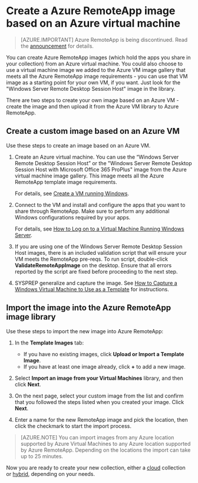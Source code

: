 # Create a Azure RemoteApp image based on an Azure virtual machine

> [AZURE.IMPORTANT]
> Azure RemoteApp is being discontinued. Read the [announcement](https://go.microsoft.com/fwlink/?linkid=821148) for details.

You can create Azure RemoteApp images (which hold the apps you share in your collection) from an Azure virtual machine. You could also choose to use a virtual machine image we added to the Azure VM image gallery that meets all the Azure RemoteApp image requirements - you can use that VM image as a starting point for your own VM, if you want. Just look for the "Windows Server Remote Desktop Session Host" image in the library.

There are two steps to create your own image based on an Azure VM - create the image and then upload it from the Azure VM library to Azure RemoteApp.

## Create a custom image based on an Azure VM

Use these steps to create an image based on an Azure VM.

1. Create an Azure virtual machine. You can use the “Windows Server Remote Desktop Session Host” or the "Windows Server Remote Desktop Session Host with Microsoft Office 365 ProPlus" image from the Azure virtual machine image gallery. This image meets all the Azure RemoteApp template image requirements.

	For details, see [Create a VM running Windows]().

2. Connect to the VM and install and configure the apps that you want to share through RemoteApp. Make sure to perform any additional Windows configurations required by your apps.

	For details, see [How to Log on to a Virtual Machine Running Windows Server]().

3. If you are using one of the Windows Server Remote Desktop Session Host images, there is an included validation script that will ensure your VM meets the RemoteApp pre-reqs. To run script, double-click **ValidateRemoteAppImage** on the desktop. Ensure that all errors reported by the script are fixed before proceeding to the next step.

4. SYSPREP generalize and capture the image. See [How to Capture a Windows Virtual Machine to Use as a Template]() for instructions.



## Import the image into the Azure RemoteApp image library

Use these steps to import the new image into Azure RemoteApp:

1. In the **Template Images** tab:
	- If you have no existing images, click **Upload or Import a Template Image**.
	- If you have at least one image already, click **+** to add a new image.

2. Select **Import an image from your Virtual Machines** library, and then click **Next**.

3. On the next page, select your custom image from the list and confirm that you followed the steps listed when you created your image. Click **Next**.
4. Enter a name for the new RemoteApp image and pick the location, then click the checkmark to start the import process.

> [AZURE.NOTE] You can import images from any Azure location supported by Azure Virtual Machines to any Azure location supported by Azure RemoteApp. Depending on the locations the import can take up to 25 minutes.

Now you are ready to create your new collection, either a [cloud](remoteapp-create-cloud-deployment.md) collection or [hybrid](remoteapp-create-hybrid-deployment.md), depending on your needs.
